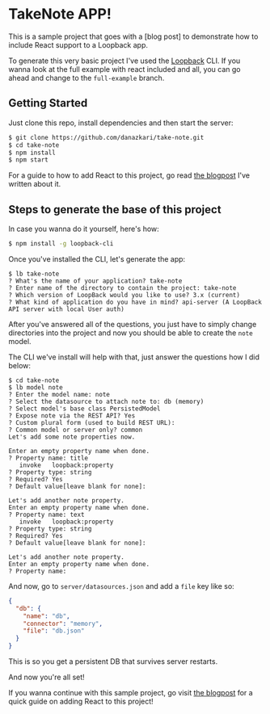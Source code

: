 # TakeNote APP!

This is a sample project that goes with a [blog post] to demonstrate how to include React
support to a Loopback app.

To generate this very basic project I've used the [Loopback] CLI. If you wanna look at the full
example with react included and all, you can go ahead and change to the `full-example` branch.

## Getting Started
Just clone this repo, install dependencies and then start the server:
```bash
$ git clone https://github.com/danazkari/take-note.git
$ cd take-note
$ npm install
$ npm start
```

For a guide to how to add React to this project, go read [the blogpost] I've written about it.

## Steps to generate the base of this project

In case you wanna do it yourself, here's how:

```bash
$ npm install -g loopback-cli
```

Once you've installed the CLI, let's generate the app:
```
$ lb take-note
? What's the name of your application? take-note
? Enter name of the directory to contain the project: take-note
? Which version of LoopBack would you like to use? 3.x (current)
? What kind of application do you have in mind? api-server (A LoopBack API server with local User auth)
```

After you've answered all of the questions, you just have to simply change directories into the project and now
you should be able to create the `note` model.

The CLI we've install will help with that, just answer the questions how I did below:
```
$ cd take-note
$ lb model note
? Enter the model name: note
? Select the datasource to attach note to: db (memory)
? Select model's base class PersistedModel
? Expose note via the REST API? Yes
? Custom plural form (used to build REST URL):
? Common model or server only? common
Let's add some note properties now.

Enter an empty property name when done.
? Property name: title
   invoke   loopback:property
? Property type: string
? Required? Yes
? Default value[leave blank for none]:

Let's add another note property.
Enter an empty property name when done.
? Property name: text
   invoke   loopback:property
? Property type: string
? Required? Yes
? Default value[leave blank for none]:

Let's add another note property.
Enter an empty property name when done.
? Property name:
```

And now, go to `server/datasources.json` and add a `file` key like so:
```json
{
  "db": {
    "name": "db",
    "connector": "memory",
    "file": "db.json"
  }
}
```
This is so you get a persistent DB that survives server restarts.

And now you're all set!

If you wanna continue with this sample project, go visit [the blogpost]
for a quick guide on adding React to this project!

[Loopback]: http://loopback.io
[the blogpost]: http://example.com/
